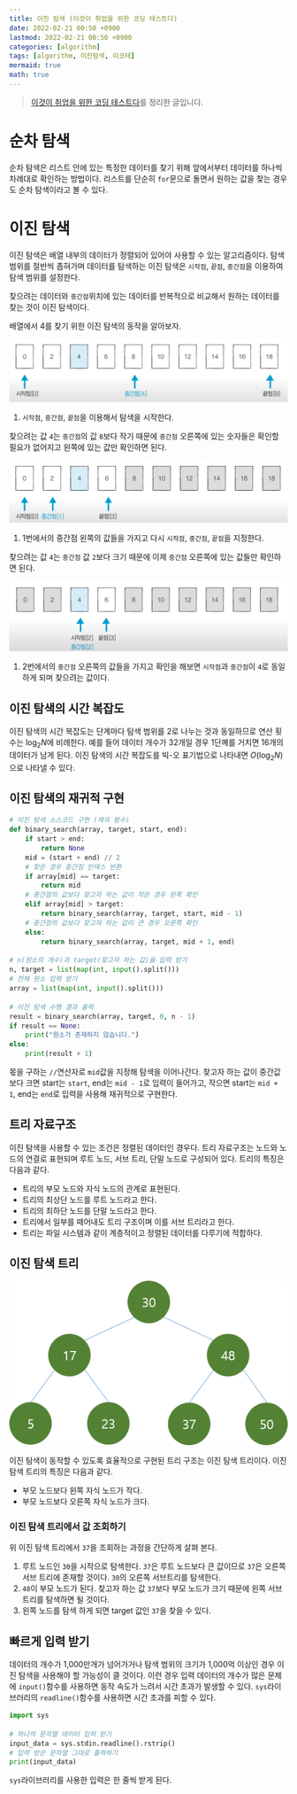 ```yaml
---
title: 이진 탐색 (이것이 취업을 위한 코딩 테스트다)
date: 2022-02-21 00:50 +0900
lastmod: 2022-02-21 00:50 +0900
categories: [algorithm]
tags: [algorithm, 이진탐색, 이코테]
mermaid: true
math: true
---
```


> [이것이 취업을 위한 코딩 테스트다](https://www.youtube.com/playlist?list=PLRx0vPvlEmdAghTr5mXQxGpHjWqSz0dgC)를 정리한 글입니다.

# 순차 탐색

순차 탐색은 리스트 안에 있는 특정한 데이터를 찾기 위해 앞에서부터 데이터를 하나씩 차례대로 확인하는 방법이다. 리스트를 단순히 `for`문으로 돌면서 원하는 값을 찾는 경우도 순차 탐색이라고 볼 수 있다.

# 이진 탐색

이진 탐색은 배열 내부의 데이터가 정렬되어 있어야 사용할 수 있는 알고리즘이다. 탐색 범위를 절반씩 좁혀가며 데이터를 탐색하는 이진 탐색은 `시작점`, `끝점`, `중간점`을 이용하여 탐색 범위를 설정한다.

찾으려는 데이터와 `중간점`위치에 있는 데이터를 반복적으로 비교해서 원하는 데이터를 찾는 것이 이진 탐색이다.

배열에서 4를 찾기 위한 이진 탐색의 동작을 알아보자.

![Untitled](/images/img/posts/usually/post3/Untitled.png)

1. `시작점`, `중간점`, `끝점`을 이용해서 탐색을 시작한다.

찾으려는 값 `4`는 `중간점`의 값 `8`보다 작기 때문에 `중간점` 오른쪽에 있는 숫자들은 확인할 필요가 없어지고 왼쪽에 있는 값만 확인하면 된다.

![Untitled](/images/img/posts/usually/post3/Untitled%201.png)

1. 1번에서의 중간점 왼쪽의 값들을 가지고 다시 `시작점`, `중간점`, `끝점`을 지정한다.

찾으려는 값 `4`는 `중간점` 값 `2`보다 크기 때문에 이제 `중간점` 오른쪽에 있는 값들만 확인하면 된다.

![Untitled](/images/img/posts/usually/post3/Untitled%202.png)

1. 2번에서의 `중간점` 오른쪽의 값들을 가지고 확인을 해보면 `시작점`과 `중간점`이 `4`로 동일하게 되며 찾으려는 값이다.

## 이진 탐색의 시간 복잡도

이진 탐색의 시간 복잡도는 단계마다 탐색 범위를 2로 나누는 것과 동일하므로 연산 횟수는 $\log_2N$에 비례한다. 예를 들어 데이터 개수가 32개일 경우 1단꼐를 거치면 16개의 데이터가 남게 된다. 이진 탐색의 시간 복잡도를 빅-오 표기법으로 나타내면 $O(\log_2N)$으로 나타낼 수 있다.

## 이진 탐색의 재귀적 구현

```python
# 이진 탐색 소스코드 구현 (재귀 함수)
def binary_search(array, target, start, end):
    if start > end:
        return None
    mid = (start + end) // 2
    # 찾은 경우 중간점 인덱스 반환
    if array[mid] == target:
        return mid
    # 중간점의 값보다 찾고자 하는 값이 작은 경우 왼쪽 확인
    elif array[mid] > target:
        return binary_search(array, target, start, mid - 1)
    # 중간점의 값보다 찾고자 하는 값이 큰 경우 오른쪽 확인
    else:
        return binary_search(array, target, mid + 1, end)

# n(원소의 개수)과 target(찾고자 하는 값)을 입력 받기
n, target = list(map(int, input().split()))
# 전체 원소 입력 받기
array = list(map(int, input().split()))

# 이진 탐색 수행 결과 출력
result = binary_search(array, target, 0, n - 1)
if result == None:
    print("원소가 존재하지 않습니다.")
else:
    print(result + 1)
```

몫을 구하는 `//`연산자로 `mid`값을 지정해 탐색을 이어나간다. 찾고자 하는 값이 중간값보다 크면 start는 `start`, end는 `mid - 1`로 입력이 들어가고, 작으면 start는 `mid + 1`, end는 `end`로 입력을 사용해 재귀적으로 구현한다.

## 트리 자료구조

이진 탐색을 사용할 수 있는 조건은 정렬된 데이터인 경우다. 트리 자료구조는 노드와 노드의 연결로 표현되며 루트 노드, 서브 트리, 단말 노드로 구성되어 있다. 트리의 특징은 다음과 같다.

- 트리의 부모 노드와 자식 노드의 관계로 표현된다.
- 트리의 최상단 노드를 루트 노드라고 한다.
- 트리의 최하단 노드를 단말 노드라고 한다.
- 트리에서 일부를 떼어내도 트리 구조이며 이를 서브 트리라고 한다.
- 트리는 파일 시스템과 같이 계층적이고 정렬된 데이터를 다루기에 적합하다.

## 이진 탐색 트리

![bst.png](/images/img/posts/usually/post3/bst.png)

이진 탐색이 동작할 수 있도록 효율적으로 구현된 트리 구조는 이진 탐색 트리이다. 이진 탐색 트리의 특징은 다음과 같다.

- 부모 노드보다 왼쪽 자식 노드가 작다.
- 부모 노드보다 오른쪽 자식 노드가 크다.

### 이진 탐색 트리에서 값 조회하기

위 이진 탐색 트리에서 `37`을 조회하는 과정을 간단하게 살펴 본다.

1. 루트 노드인 `30`을 시작으로 탐색한다. `37`은 루트 노드보다 큰 값이므로 `37`은 오른쪽 서브 트리에 존재할 것이다. `30`의 오른쪽 서브트리를 탐색한다.
2. `48`이 부모 노드가 된다. 찾고자 하는 값 `37`보다 부모 노드가 크기 때문에 왼쪽 서브 트리를 탐색하면 될 것이다.
3. 왼쪽 노드를 탐색 하게 되면 target 값인 `37`을 찾을 수 있다.

## 빠르게 입력 받기

데이터의 개수가 1,000만개가 넘어가거나 탐색 범위의 크기가 1,000억 이상인 경우 이진 탐색을 사용해야 할 가능성이 클 것이다. 이런 경우 입력 데이터의 개수가 많은 문제에 `input()`함수를 사용하면 동작 속도가 느려서 시간 초과가 발생할 수 있다. `sys`라이브러리의 `readline()`함수를 사용하면 시간 초과를 피할 수 있다.

```python
import sys

# 하나의 문자열 데이터 입력 받기
input_data = sys.stdin.readline().rstrip()
# 입력 받은 문자열 그대로 출력하기
print(input_data)
```

`sys`라이브러리를 사용한 입력은 한 줄씩 받게 된다.
